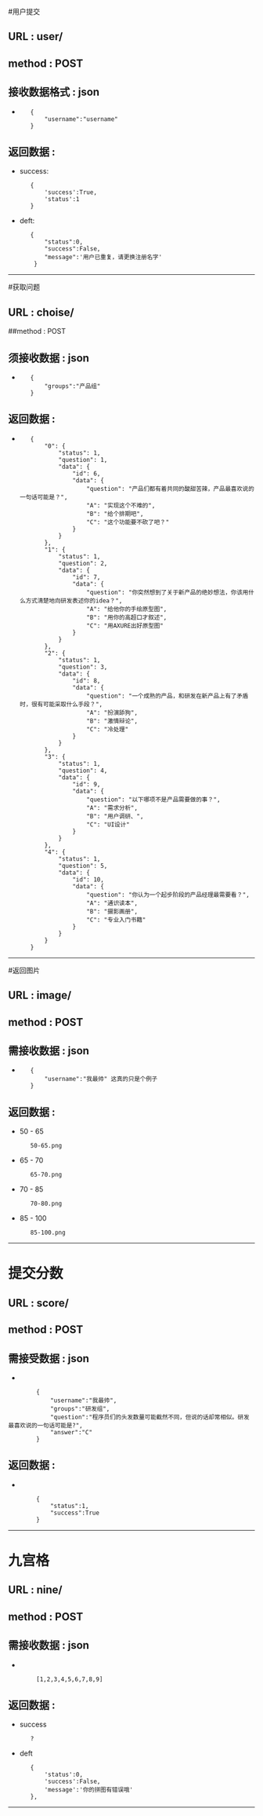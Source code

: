  #用户提交

## URL : user/
## method : POST
## 接收数据格式 :  json
   +
            {
                "username":"username"
            }
       
## 返回数据 :

   + success:
        
            {
                'success':True,
                'status':1
            }                    
        
   + deft:
        
            {
                "status":0,
                "success":False,
                "message":'用户已重复，请更换注册名字'
             }
        
---
#获取问题
## URL : choise/
##method : POST
## 须接收数据 : json
   +  
            {
                "groups":"产品组"
            }
## 返回数据 :
   +  
            {
                "0": {
                    "status": 1,
                    "question": 1,
                    "data": {
                        "id": 6,
                        "data": {
                            "question": "产品们都有着共同的酸甜苦辣，产品最喜欢说的一句话可能是？",
                            "A": "实现这个不难的",
                            "B": "给个排期吧",
                            "C": "这个功能要不砍了吧？"
                        }
                    }
                },
                "1": {
                    "status": 1,
                    "question": 2,
                    "data": {
                        "id": 7,
                        "data": {
                            "question": "你突然想到了关于新产品的绝妙想法，你该用什么方式清楚地向研发表述你的idea？",
                            "A": "给他你的手绘原型图",
                            "B": "用你的高超口才叙述",
                            "C": "用AXURE出好原型图"
                        }
                    }
                },
                "2": {
                    "status": 1,
                    "question": 3,
                    "data": {
                        "id": 8,
                        "data": {
                            "question": "一个成熟的产品，和研发在新产品上有了矛盾时，很有可能采取什么手段？",
                            "A": "扮演舔狗",
                            "B": "激情辩论",
                            "C": "冷处理"
                        }
                    }
                },
                "3": {
                    "status": 1,
                    "question": 4,
                    "data": {
                        "id": 9,
                        "data": {
                            "question": "以下哪项不是产品需要做的事？",
                            "A": "需求分析",
                            "B": "用户调研、",
                            "C": "UI设计"
                        }
                    }
                },
                "4": {
                    "status": 1,
                    "question": 5,
                    "data": {
                        "id": 10,
                        "data": {
                            "question": "你认为一个起步阶段的产品经理最需要看？",
                            "A": "通识读本",
                            "B": "摄影画册",
                            "C": "专业入门书籍"
                        }
                    }
                }
            }

---

#返回图片
## URL : image/
## method : POST
## 需接收数据 : json
   +    
            {
	            "username":"我最帅" 这真的只是个例子
            }
## 返回数据 :
   + 50 - 65
                
            50-65.png
   + 65 - 70
   
            65-70.png       
   + 70 - 85
   
            70-80.png
   + 85 - 100
   
            85-100.png
---           
# 提交分数
## URL : score/
## method : POST
## 需接受数据 : json
   + 
   
            {
                "username":"我最帅",
                "groups":"研发组",
                "question":"程序员们的头发数量可能截然不同，但说的话却常相似。研发最喜欢说的一句话可能是?",
                "answer":"C"
            }
##  返回数据 :
   +        
   
            {
                "status":1,
                "success":True
            }
---

# 九宫格
## URL : nine/
## method : POST
## 需接收数据  : json
   +        
   
            [1,2,3,4,5,6,7,8,9]
## 返回数据 :
   + success
            
            ?
   + deft 
   
            {
                'status':0,
                'success':False,
                'message':'你的拼图有错误哦'
            },
   
  ----         